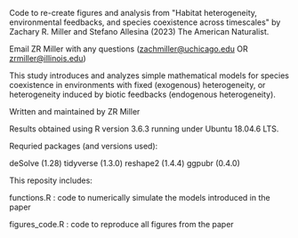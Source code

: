 Code to re-create figures and analysis from "Habitat heterogeneity, environmental feedbacks, and species coexistence across timescales" by Zachary R. Miller and Stefano Allesina (2023) The American Naturalist.

Email ZR Miller with any questions (zachmiller@uchicago.edu OR zrmiller@illinois.edu)

This study introduces and analyzes simple mathematical models for species coexistence in environments with fixed (exogenous) heterogeneity, or heterogeneity induced by biotic feedbacks (endogenous heterogeneity).

Written and maintained by ZR Miller

Results obtained using R version 3.6.3 running under Ubuntu 18.04.6 LTS. 

Requried packages (and versions used):

deSolve (1.28)
tidyverse (1.3.0)
reshape2 (1.4.4)
ggpubr (0.4.0)


This reposity includes:

functions.R : code to numerically simulate the models introduced in the paper

figures_code.R : code to reproduce all figures from the paper
